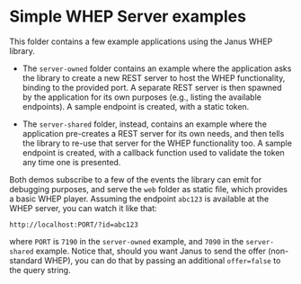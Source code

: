 Simple WHEP Server examples
===========================

This folder contains a few example applications using the Janus WHEP library.

* The `server-owned` folder contains an example where the application asks the library to create a new REST server to host the WHEP functionality, binding to the provided port. A separate REST server is then spawned by the application for its own purposes (e.g., listing the available endpoints). A sample endpoint is created, with a static token.

* The `server-shared` folder, instead, contains an example where the application pre-creates a REST server for its own needs, and then tells the library to re-use that server for the WHEP functionality too. A sample endpoint is created, with a callback function used to validate the token any time one is presented.

Both demos subscribe to a few of the events the library can emit for debugging purposes, and serve the `web` folder as static file, which provides a basic WHEP player. Assuming the endpoint `abc123` is available at the WHEP server, you can watch it like that:

	http://localhost:PORT/?id=abc123

where `PORT` is `7190` in the `server-owned` example, and `7090` in the `server-shared` example. Notice that, should you want Janus to send the offer (non-standard WHEP), you can do that by passing an additional `offer=false` to the query string.

